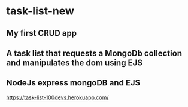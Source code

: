 # task-list-new

## My first CRUD app 

## A task list that requests a MongoDb collection and manipulates the dom using EJS

## NodeJs express mongoDB and EJS

https://task-list-100devs.herokuapp.com/
